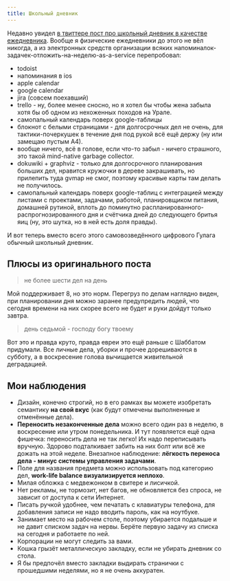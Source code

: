 ```yaml
---
title: Школьный дневник
---
```


Недавно увидел [в твиттере пост про школьный дневник в качестве ежедневника](https://twitter.com/5inequanon/status/1307738497579704332). Вообще я физические ежедневники до этого не вёл никогда, а из электронных средств организации всяких напоминалок-задачек-отложить-на-неделю-as-a-service перепробовал:

- todoist
- напоминания в ios
- apple calendar
- google calendar
- jira (совсем поехавший)
- trello - ну, более менее сносно, но я хотел бы чтобы жена забыла хотя бы об одном из нехоженных походов на Урале.
- самопальный календарь поверх google-таблицы
- блокнот с белыми страницами - для долгосрочных дел не очень, для тактики-почеркушек в течение дня под рукой всё ещё держу (ну или замещаю пустым А4).
- вообще ничего, всё в голове, если что-то забыл - ничего страшного, это такой mind-native garbage collector.
- dokuwiki + graphviz - только для долгосрочного планирования больших дел, нравится кружочки в дереве закрашивать, но прилепить туда gvmap не смог, поэтому красивые карты там делать не получилось.
- самопальный календарь поверх google-таблиц с интеграцией между листами с проектами, задачами, работой, планировщиком питания, домашней рутиной, вплоть до поминутно распланированного-распрогнозированного дня и счётчика дней до следующего бритья яиц (ну, это шутка, но в ней есть доля правды).

И вот теперь вместо всего этого самовозведённого цифрового Гулага обычный школьный дневник.

## Плюсы из оригинального поста

> не более шести дел на день

Мой поддерживает 8, но это норм. Перегруз по делам наглядно виден, при планировании дня можно заранее предупредить людей, что сегодня времени на них скорее всего не будет и руки дойдут только завтра.

> день седьмой - господу богу твоему

Вот это и правда круто, правда евреи это ещё раньше с Шаббатом придумали. Все личные дела, уборки и прочее дорешиваются в субботу, а в воскресение голова вычищается живительной деградацией.

## Мои наблюдения

- Дизайн, конечно строгий, но в его рамках вы можете изобретать семантику **на свой вкус** (как будут отмечены выполненные и отменённые дела).
- **Переносить незаконченные дела** можно всего один раз в неделю, в воскресение или утром понедельника. И тут появляется ещё одна фишечка: переносить дела не так легко! Их надо переписывать вручную. Здорово подталкивает забить на них болт или всё же дожать на этой неделе. Внезапное наблюдение: **лёгкость переноса дела - минус системы управления задачами**.
- Поле для названия предмета можно использовать под категорию дел, **work-life balance визуализируется неплохо**.
- Милая обложка с медвежонком в свитере и лисичкой.
- Нет рекламы, не тормозит, нет багов, не обновляется без спроса, не зависит от доступа к сети Интернет.
- Писать ручкой удобнее, чем печатать с клавиатуры телефона, для добавления записи не надо вводить пароль, как на ноутбуке.
- Занимает место на рабочем столе, поэтому убирается подальше и не давит списком задач на нервы. Берёте первую задачу из списка на сегодня и работаете по ней.
- Корпорации не могут следить за вами.
- Кошка грызёт металлическую закладку, если не убирать дневник со стола.
- Я бы предпочёл вместо закладки выдирать странички с прошедшими неделями, но я не очень аккуратен.
